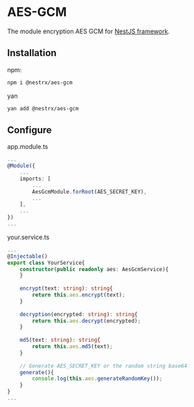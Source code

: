 # AES-GCM
The module encryption AES GCM for [NestJS framework](https://nestjs.com/).

## Installation

npm: 
```bash
npm i @nestrx/aes-gcm
```
yan
```bash
yan add @nestrx/aes-gcm
```

## Configure


app.module.ts
```ts
...
@Module({
	...
	imports: [
		...
		AesGcmModule.forRoot(AES_SECRET_KEY),
		...
	],
	...
})
...
```

your.service.ts

```ts
...
@Injectable()
export class YourService{
	constructor(public readonly aes: AesGcmService){
	}
	
	encrypt(text: string): string{
		return this.aes.encrypt(text);
	}
	
	decryption(encrypted: string): string{
		return this.aes.decrypt(encrypted);
	}
	
	md5(text: string): string{
		return this.aes.md5(text);
	}
	
	// Generate AES_SECRET_KEY or the random string base64
	generate(){
		console.log(this.aes.generateRandomKey());
	}
}
...
```

